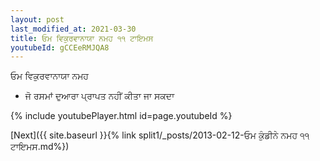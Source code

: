```yaml
---
layout: post
last_modified_at: 2021-03-30
title: ਓਮ ਵਿਕੁਰਵਾਨਾਯਾ ਨਮਹ ੧੧ ਟਾਇਮਸ
youtubeId: gCCEeRMJQA8
---
```

 
 
 ਓਮ ਵਿਕੁਰਵਾਨਾਯਾ ਨਮਹ  
 
 -  ਜੋ ਰਸਮਾਂ ਦੁਆਰਾ ਪ੍ਰਾਪਤ ਨਹੀਂ ਕੀਤਾ ਜਾ ਸਕਦਾ 
 
  
 
  
 
 
 
 
 
 


{% include youtubePlayer.html id=page.youtubeId %}
 
[Next]({{ site.baseurl }}{% link  split1/_posts/2013-02-12-ਓਮ ਕੁੰਡੀਨੇ ਨਮਹ ੧੧ ਟਾਇਮਸ.md%})
 
